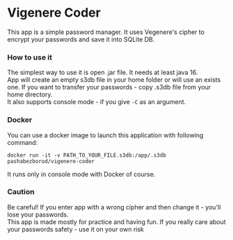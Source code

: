 # Vigenere Coder

This app is a simple password manager. It uses Vegenere's cipher to encrypt your passwords and save it into SQLite DB.

### How to use it

The simplest way to use it is open .jar file. It needs at least java 16.  
App will create an empty s3db file in your home folder or will use an exists one.
If you want to transfer your passwords - copy .s3db file from your home directory.  
It also supports console mode - if you give `-C` as an argument.

### Docker 

You can use a docker image to launch this application with following command:
```
docker run -it -v PATH_TO_YOUR_FILE.s3db:/app/.s3db pashabezborod/vigenere-coder
```
It runs only in console mode with Docker of course.

### Caution

Be careful! If you enter app with a wrong cipher and then change it - you'll lose your passwords.  
This app is made mostly for practice and having fun. If you really care about your passwords safety - use it on your own risk